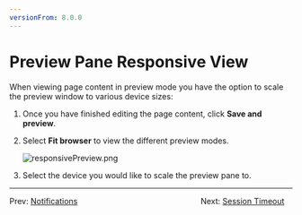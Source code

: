 ```yaml
---
versionFrom: 8.0.0
---
```


# Preview Pane Responsive View

When viewing page content in preview mode you have the option to scale the preview window to various device sizes:

1. Once you have finished editing the page content, click **Save and preview**.
2. Select **Fit browser** to view the different preview modes.

    ![responsivePreview.png](images/responsivePreview-v9.png)
3. Select the device you would like to scale the preview pane to.

---

Prev: [Notifications](../Notifications/index.md) &emsp; &emsp; &emsp; &emsp; &emsp; &emsp; &emsp; &emsp; &emsp; &emsp; &emsp; &emsp; Next: [Session Timeout](../Session-Timeout/index.md)
